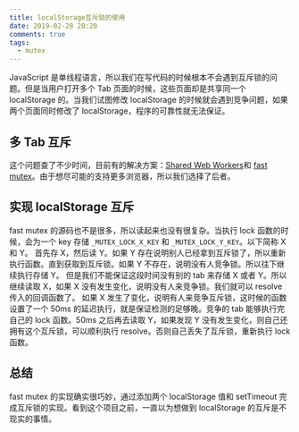 ```yaml
---
title: localStorage互斥锁的使用
date: 2019-02-28 20:20
comments: true
tags:
  - mutex
---
```


JavaScript 是单线程语言，所以我们在写代码的时候根本不会遇到互斥锁的问题。但是当用户打开多个 Tab 页面的时候，这些页面却是共享同一个 localStorage 的。当我们试图修改 localStorage 的时候就会遇到竞争问题，如果两个页面同时修改了 localStorage，程序的可靠性就无法保证。

## 多 Tab 互斥

这个问题查了不少时间，目前有的解决方案：[Shared Web Workers](https://developer.mozilla.org/en-US/docs/Web/API/Web_Workers_API/Using_web_workers#Shared_workers)和 [fast mutex](https://github.com/chieffancypants/fast-mutex)。由于想尽可能的支持更多浏览器，所以我们选择了后者。

## 实现 localStorage 互斥

fast mutex 的源码也不是很多，所以读起来也没有很复杂。当执行 lock 函数的时候，会为一个 key 存储 `_MUTEX_LOCK_X_KEY` 和 `_MUTEX_LOCK_Y_KEY`。以下简称 X 和 Y。
首先存 X，然后读 Y。如果 Y 存在说明别人已经拿到互斥锁了，所以重新执行函数。直到获取到互斥锁。如果 Y 不存在，说明没有人竞争锁。所以往下继续执行存储 Y。
但是我们不能保证这段时间没有别的 tab 来存储 X 或者 Y。所以继续读取 X，如果 X 没有发生变化，说明没有人来竞争锁。我们就可以 resolve 传入的回调函数了。
如果 X 发生了变化，说明有人来竞争互斥锁，这时候的函数设置了一个 50ms 的延迟执行，就是保证检测的足够晚。竞争的 tab 能够执行完自己的 lock 函数。50ms 之后再去读取 Y，如果发现 Y 没有发生变化，则自己还拥有这个互斥锁，可以顺利执行 resolve。否则自己丢失了互斥锁，重新执行 lock 函数。

## 总结

fast mutex 的实现确实很巧妙，通过添加两个 localStorage 值和 setTimeout 完成互斥锁的实现。看到这个项目之前，一直以为想做到 localStorage 的互斥是不现实的事情。

